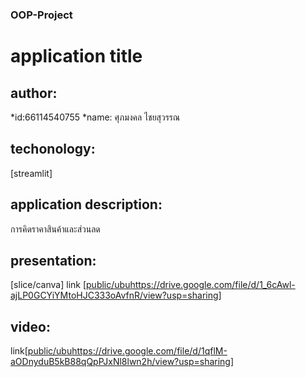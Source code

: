 ### OOP-Project

# application title

## author: 

  *id:66114540755
  *name: ศุภมงคล ไชยสุวรรณ

## techonology:
[streamlit]

## application description:
การคิดราคาสินค้าและส่วนลด

## presentation:
  [slice/canva] link [[public/ubu](https://drive.google.com/file/d/1_6cAwl-ajLP0GCYiYMtoHJC333oAvfnR/view?usp=sharing)https://drive.google.com/file/d/1_6cAwl-ajLP0GCYiYMtoHJC333oAvfnR/view?usp=sharing]

## video: 
link[[public/ubu](https://drive.google.com/file/d/1qflM-aODnyduB5kB88qQpPJxNl8lwn2h/view?usp=sharing)https://drive.google.com/file/d/1qflM-aODnyduB5kB88qQpPJxNl8lwn2h/view?usp=sharing]

